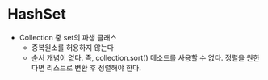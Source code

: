 # HashSet

- Collection 중 set의 파생 클래스
  - 중복원소를 허용하지 않는다
  - 순서 개념이 없다. 즉, collection.sort() 메소드를 사용할 수 없다. 정렬을 원한다면 리스트로 변환 후 정렬해야 한다.
